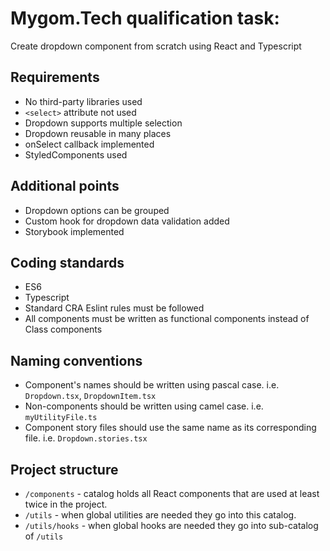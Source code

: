 # Mygom.Tech qualification task:

Create dropdown component from scratch using React and Typescript

## Requirements
- No third-party libraries used
- `<select>` attribute not used
- Dropdown supports multiple selection
- Dropdown reusable in many places
- onSelect callback implemented
- StyledComponents used

## Additional points
- Dropdown options can be grouped
- Custom hook for dropdown data validation added
- Storybook implemented

## Coding standards
- ES6
- Typescript
- Standard CRA Eslint rules must be followed
- All components must be written as functional components instead of Class components

## Naming conventions
- Component's names should be written using pascal case. i.e. `Dropdown.tsx`, `DropdownItem.tsx`
- Non-components should be written using camel case. i.e. `myUtilityFile.ts`
- Component story files should use the same name as its corresponding file. i.e. `Dropdown.stories.tsx`

## Project structure
- `/components` - catalog holds all React components that are used at least twice in the project.
- `/utils` - when global utilities are needed they go into this catalog.
- `/utils/hooks` - when global hooks are needed they go into sub-catalog of `/utils`
